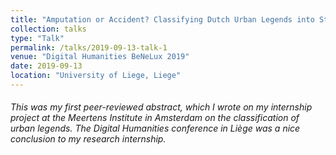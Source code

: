 ```yaml
---
title: "Amputation or Accident? Classifying Dutch Urban Legends into Story Types with a Hierarchical Classifier"
collection: talks
type: "Talk"
permalink: /talks/2019-09-13-talk-1
venue: "Digital Humanities BeNeLux 2019"
date: 2019-09-13
location: "University of Liege, Liege"
---
```


###### This was my first peer-reviewed abstract, which I wrote on my internship project at the Meertens Institute in Amsterdam on the classification of urban legends. The Digital Humanities conference in Liège was a nice conclusion to my research internship.
